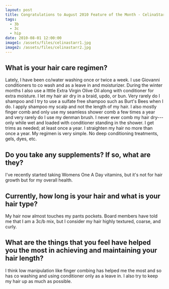 ```yaml
---
layout: post
title: Congratulations to August 2010 Feature of the Month - CelinaStarr
tags:
  - 3b
  - 3c
  - hip
date: 2010-08-01 12:00:00
image1: /assets/files/celinastarr1.jpg
image2: /assets/files/celinastarr2.jpg
---
```

## What is your hair care regimen?

Lately, I have been co/water washing once or twice a week. I use Giovanni conditioners to co wash and as a leave in and moisturizer. During the winter months I also use a ltttle Extra Virgin Olive Oil along with conditioner for extra moisture. I let my hair air dry in a braid, updo, or bun. Very rarely do I shampoo and I try to use a sulfate free shampoo such as Burt's Bees when I do. I apply shampoo my scalp and not the length of my hair. I also mostly finger comb and only use my seamless shower comb a few times a year and very rarely do I use my denman brush. I never ever comb my hair dry---only while wet and loaded with conditioner standing in the shower. I get trims as needed; at least once a year. I straighten my hair no more than once a year. My regimen is very simple. No deep conditioning treatments, gels, dyes, etc.

## Do you take any supplements? If so, what are they?

I've recently started taking Womens One A Day vitamins, but it's not for hair growth but for my overall health.

## Currently, how long is your hair and what is your hair type?

My hair now almost touches my pants pockets. Board members have told me that I am a 3c/b mix, but I consider my hair highly textured, coarse, and curly.

## What are the things that you feel have helped you the most in achieving and maintaining your hair length?

I think low manipulation like finger combing has helped me the most and so has co washing and using conditioner only as a leave in. I also try to keep my hair up as much as possible.
